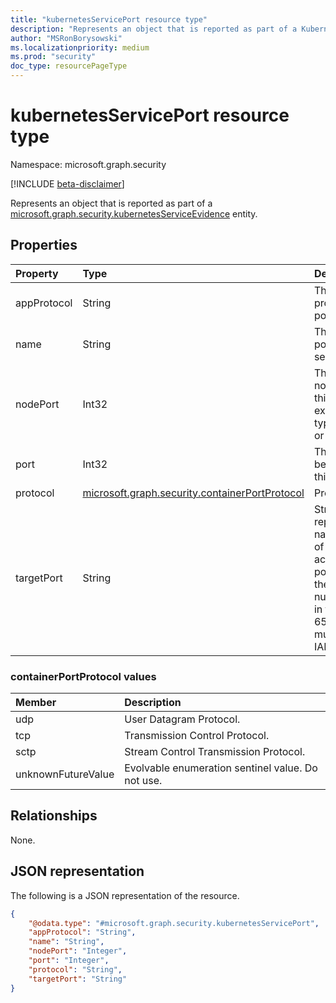 ```yaml
---
title: "kubernetesServicePort resource type"
description: "Represents an object that is reported as part of a KubernetesServiceEvidence entity"
author: "MSRonBorysowski"
ms.localizationpriority: medium
ms.prod: "security"
doc_type: resourcePageType
---
```


# kubernetesServicePort resource type

Namespace: microsoft.graph.security

[!INCLUDE [beta-disclaimer](../../includes/beta-disclaimer.md)]

Represents an object that is reported as part of a [microsoft.graph.security.kubernetesServiceEvidence](./security-kubernetesserviceevidence.md) entity.


## Properties

|Property| Type                                                                            |Description|
|:---|:--------------------------------------------------------------------------------|:---|
|appProtocol| String                                                                          |The application protocol for this port.|
|name| String                                                                          |The name of this port within the service.|
|nodePort| Int32                                                                           |The port on each node on which this service is exposed when type is NodePort or LoadBalancer.|
|port| Int32                                                                           |The port that will be exposed by this service.|
|protocol| [microsoft.graph.security.containerPortProtocol](#containerportprotocol-values) | Protocol name.|
|targetPort| String                                                                          |String representing the name or number of the port to access on the pods targeted by the service. Port number must be in the range 1 to 65535. Name must be an IANA_SVC_NAME.|

### containerPortProtocol values

| Member             | Description                                       |
|:-------------------|:--------------------------------------------------|
| udp                | User Datagram Protocol.                           |
| tcp                | Transmission Control Protocol.                    |
| sctp               | Stream Control Transmission Protocol.             |
| unknownFutureValue | Evolvable enumeration sentinel value. Do not use. |


## Relationships

None.

## JSON representation

The following is a JSON representation of the resource.
<!-- {
  "blockType": "resource",
  "@odata.type": "microsoft.graph.security.kubernetesServicePort"
}
-->
``` json
{
    "@odata.type": "#microsoft.graph.security.kubernetesServicePort",
    "appProtocol": "String",
    "name": "String",
    "nodePort": "Integer",
    "port": "Integer",
    "protocol": "String",
    "targetPort": "String"
}
```
